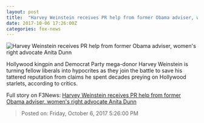 ```yaml
---
layout: post
title:  "Harvey Weinstein receives PR help from former Obama adviser, women's right advocate Anita Dunn"
date: 2017-10-06 17:26:00Z
categories: fox-news
---
```


![Harvey Weinstein receives PR help from former Obama adviser, women's right advocate Anita Dunn](http://a57.foxnews.com/images.foxnews.com/content/fox-news/entertainment/2017/10/06/harvey-weinstein-receives-pr-help-from-former-obama-adviser-womens-right-advocate-anita-dunn/_jcr_content/article-text/article-par-3/inline_spotlight_ima/image.img.jpg/612/344/1507307367838.jpg?ve=1&tl=1)

Hollywood kingpin and Democrat Party mega-donor Harvey Weinstein is turning fellow liberals into hypocrites as they join the battle to save his tattered reputation from claims he spent decades preying on Hollywood starlets, according to critics.


Full story on F3News: [Harvey Weinstein receives PR help from former Obama adviser, women's right advocate Anita Dunn](http://www.f3nws.com/n/mQygkF)

> Posted on: Friday, October 6, 2017 5:26:00 PM

